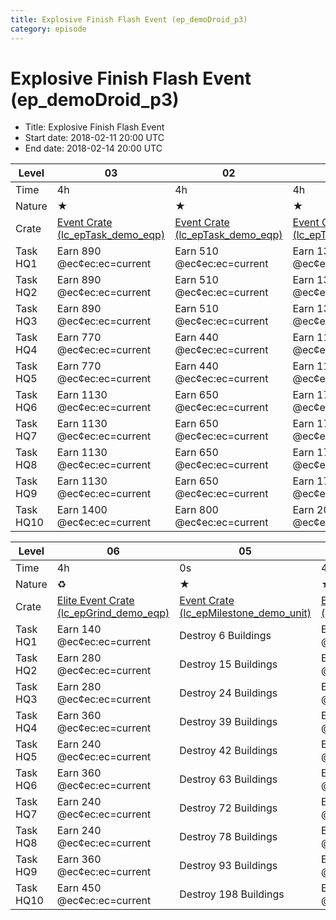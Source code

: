 ```yaml
---
title: Explosive Finish Flash Event (ep_demoDroid_p3)
category: episode
---
```


# Explosive Finish Flash Event (ep_demoDroid_p3)



  * Title: Explosive Finish Flash Event
  * Start date: 2018-02-11 20:00 UTC
  * End date: 2018-02-14 20:00 UTC

|Level    |03                                                         |02                                                         |01                                                         |
|---------|-----------------------------------------------------------|-----------------------------------------------------------|-----------------------------------------------------------|
|Time     |4h                                                         |4h                                                         |4h                                                         |
|Nature   |★                                                          |★                                                          |★                                                          |
|Crate    |[Event Crate (lc_epTask_demo_eqp)](lc_epTask_demo_eqp.html)|[Event Crate (lc_epTask_demo_eqp)](lc_epTask_demo_eqp.html)|[Event Crate (lc_epTask_demo_eqp)](lc_epTask_demo_eqp.html)|
|Task HQ1 |Earn 890 @ec¢ec:ec=current                                 |Earn 510 @ec¢ec:ec=current                                 |Earn 130 @ec¢ec:ec=current                                 |
|Task HQ2 |Earn 890 @ec¢ec:ec=current                                 |Earn 510 @ec¢ec:ec=current                                 |Earn 130 @ec¢ec:ec=current                                 |
|Task HQ3 |Earn 890 @ec¢ec:ec=current                                 |Earn 510 @ec¢ec:ec=current                                 |Earn 130 @ec¢ec:ec=current                                 |
|Task HQ4 |Earn 770 @ec¢ec:ec=current                                 |Earn 440 @ec¢ec:ec=current                                 |Earn 110 @ec¢ec:ec=current                                 |
|Task HQ5 |Earn 770 @ec¢ec:ec=current                                 |Earn 440 @ec¢ec:ec=current                                 |Earn 110 @ec¢ec:ec=current                                 |
|Task HQ6 |Earn 1130 @ec¢ec:ec=current                                |Earn 650 @ec¢ec:ec=current                                 |Earn 170 @ec¢ec:ec=current                                 |
|Task HQ7 |Earn 1130 @ec¢ec:ec=current                                |Earn 650 @ec¢ec:ec=current                                 |Earn 170 @ec¢ec:ec=current                                 |
|Task HQ8 |Earn 1130 @ec¢ec:ec=current                                |Earn 650 @ec¢ec:ec=current                                 |Earn 170 @ec¢ec:ec=current                                 |
|Task HQ9 |Earn 1130 @ec¢ec:ec=current                                |Earn 650 @ec¢ec:ec=current                                 |Earn 170 @ec¢ec:ec=current                                 |
|Task HQ10|Earn 1400 @ec¢ec:ec=current                                |Earn 800 @ec¢ec:ec=current                                 |Earn 200 @ec¢ec:ec=current                                 |


|Level    |06                                                                 |05                                                                     |04                                                         |
|---------|-------------------------------------------------------------------|-----------------------------------------------------------------------|-----------------------------------------------------------|
|Time     |4h                                                                 |0s                                                                     |4h                                                         |
|Nature   |♻                                                                  |★                                                                      |★                                                          |
|Crate    |[Elite Event Crate (lc_epGrind_demo_eqp)](lc_epGrind_demo_eqp.html)|[Event Crate (lc_epMilestone_demo_unit)](lc_epMilestone_demo_unit.html)|[Event Crate (lc_epTask_demo_eqp)](lc_epTask_demo_eqp.html)|
|Task HQ1 |Earn 140 @ec¢ec:ec=current                                         |Destroy 6 Buildings                                                    |Earn 1150 @ec¢ec:ec=current                                |
|Task HQ2 |Earn 280 @ec¢ec:ec=current                                         |Destroy 15 Buildings                                                   |Earn 1150 @ec¢ec:ec=current                                |
|Task HQ3 |Earn 280 @ec¢ec:ec=current                                         |Destroy 24 Buildings                                                   |Earn 1150 @ec¢ec:ec=current                                |
|Task HQ4 |Earn 360 @ec¢ec:ec=current                                         |Destroy 39 Buildings                                                   |Earn 990 @ec¢ec:ec=current                                 |
|Task HQ5 |Earn 240 @ec¢ec:ec=current                                         |Destroy 42 Buildings                                                   |Earn 990 @ec¢ec:ec=current                                 |
|Task HQ6 |Earn 360 @ec¢ec:ec=current                                         |Destroy 63 Buildings                                                   |Earn 1450 @ec¢ec:ec=current                                |
|Task HQ7 |Earn 240 @ec¢ec:ec=current                                         |Destroy 72 Buildings                                                   |Earn 1450 @ec¢ec:ec=current                                |
|Task HQ8 |Earn 240 @ec¢ec:ec=current                                         |Destroy 78 Buildings                                                   |Earn 1450 @ec¢ec:ec=current                                |
|Task HQ9 |Earn 360 @ec¢ec:ec=current                                         |Destroy 93 Buildings                                                   |Earn 1450 @ec¢ec:ec=current                                |
|Task HQ10|Earn 450 @ec¢ec:ec=current                                         |Destroy 198 Buildings                                                  |Earn 1800 @ec¢ec:ec=current                                |


